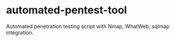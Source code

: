 # automated-pentest-tool
Automated penetration testing script with Nmap, WhatWeb, sqlmap integration.
